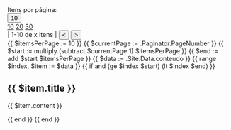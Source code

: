 <!-- Código para a páginação -->

<!DOCTYPE html>
<html>

<head>
  <link rel="stylesheet" href="https://stackpath.bootstrapcdn.com/bootstrap/5.0.0-alpha1/css/bootstrap.min.css">
  <script src="https://stackpath.bootstrapcdn.com/bootstrap/5.0.0-alpha1/js/bootstrap.bundle.min.js"></script>
</head>

<body>
  <div class="pagination-container d-flex flex-row align-items-center">
    <span class="mr-2">Itens por página:</span>
    <div class="dropdown">
      <button class="btn btn-primary dropdown-toggle" type="button" id="dropdownMenuButton" data-toggle="dropdown"
        aria-haspopup="true" aria-expanded="false">
        10
      </button>
      <div class="dropdown-menu" aria-labelledby="dropdownMenuButton">
        <a class="dropdown-item" href="#">10</a>
        <a class="dropdown-item" href="#">20</a>
        <a class="dropdown-item" href="#">30</a>
        <!-- Adicione outras opções de quantidade de itens por página aqui -->
      </div>
    </div>
    <span class="mx-2">|</span>
    <span class="mr-2">1-10 de x itens</span>
    <span class="mx-2">|</span>
    <button class="btn btn-primary mr-2">
      <
    </button>
    <button class="btn btn-primary">
      >
    </button>
  </div>

  <div class="content-container">
    {{ $itemsPerPage := 10 }}
    {{ $currentPage := .Paginator.PageNumber }}
    {{ $start := multiply (subtract $currentPage 1) $itemsPerPage }}
    {{ $end := add $start $itemsPerPage }}
    {{ $data := .Site.Data.conteudo }}
    {{ range $index, $item := $data }}
    {{ if and (ge $index $start) (lt $index $end) }}
    <div class="item">
      <h2>{{ $item.title }}</h2>
      <p>{{ $item.content }}</p>
    </div>
    {{ end }}
    {{ end }}
  </div>
</body>

</html>

<!-- Código para a páginação -->
